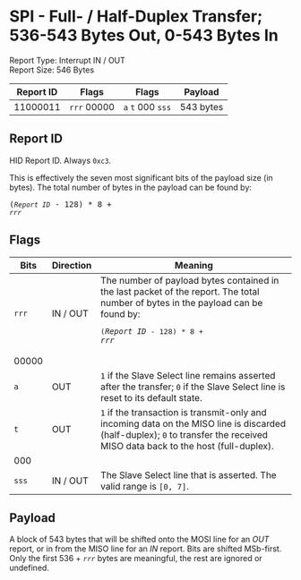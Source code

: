 
# SPI - Full- / Half-Duplex Transfer; 536-543 Bytes Out, 0-543 Bytes In
Report Type: Interrupt IN / OUT<br />
Report Size: 546 Bytes

| Report ID | Flags | Flags | Payload |
|-----------|-------|-------|---------|
| 11000011 | `rrr`&nbsp;00000 | `a`&nbsp;`t`&nbsp;000&nbsp;`sss` | 543 bytes |

## Report ID
HID Report ID.  Always `0xc3`.

This is effectively the seven most significant bits of the payload size (in bytes).  The total number of bytes in the payload can be found by: <pre>(*`Report ID`* - 128) * 8 + *`rrr`*</pre>

## Flags

| Bits  | Direction | Meaning |
|-------|-----------|---------|
| `rrr` | IN / OUT  | The number of payload bytes contained in the last packet of the report.  The total number of bytes in the payload can be found by: <pre>(*`Report ID`* - 128) * 8 + *`rrr`*</pre> |
| 00000 |          |                                                                       |
| `a`   | OUT      | `1` if the Slave Select line remains asserted after the transfer; `0` if the Slave Select line is reset to its default state. |
| `t`   | OUT      | `1` if the transaction is transmit-only and incoming data on the MISO line is discarded (half-duplex); `0` to transfer the received MISO data back to the host (full-duplex). |
| 000   |          |                                                                       |
| `sss` | IN / OUT | The Slave Select line that is asserted.  The valid range is `[0, 7]`. |

## Payload
A block of 543 bytes that will be shifted onto the MOSI line for an *OUT* report, or in from the MISO line for an *IN* report.  Bits are shifted MSb-first.  Only the first 536 + *`rrr`* bytes are meaningful, the rest are ignored or undefined.
